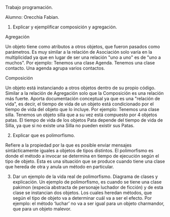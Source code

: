 Trabajo programación.



Alumno: Orecchia Fabian.


1. Explicar y ejemplificar composición y agregación.

Agregación

Un objeto tiene como atributos a otros objetos, que fueron pasados como parámetros.
Es muy similar a la relación de Asociación solo varía en la multiplicidad ya que en lugar de ser una relación "uno a uno" es de "uno a muchos".
Por ejemplo: 
Tenemos una clase Agenda.
Tenemos una clase contacto.
Una agenda agrupa varios contactos.

Composición

Un objeto está instanciando a otros objetos dentro de su propio código.
Similar a la relación de Agregación solo que la Composición es una relación más fuerte. Aporta documentación conceptual ya que es una "relación de vida", es decir, el tiempo de vida de un objeto está condicionado por el tiempo de vida del objeto que lo incluye.
Por ejemplo:
Tenemos una clase silla.
Tenemos un objeto silla que a su vez está compuesto por 4 objetos patas.
El tiempo de vida de los objetos Pata depende del tiempo de vida de Silla, ya que si no existe una Silla no pueden existir sus Patas.



2. Explicar que es polimorfismo.

Refiere a la propiedad por la que es posible enviar mensajes sintácticamente iguales a objetos de tipos distintos.
 El polimorfismo es donde el método a invocar se determina en tiempo de ejecución según el tipo de objeto. Esta es una situación que se produce cuando tiene una clase que hereda de otra y anula un método en particular.

3. Dar un ejemplo de la vida real de polimorfismo. Diagrama de clases y explicación.
Un ejemplo de polimorfismo, es cuando se tiene una clase pakimon (especia abstracta de personaje luchador de ficción) y de esta clase se instancian dos objetos. Los cuales heredan métodos, que según el tipo de objeto va a determinar cuál va a ser el efecto.
Por ejemplo: el método ‘luchar’ no va a ser igual para un objeto charmandor, que para un objeto malevor.
